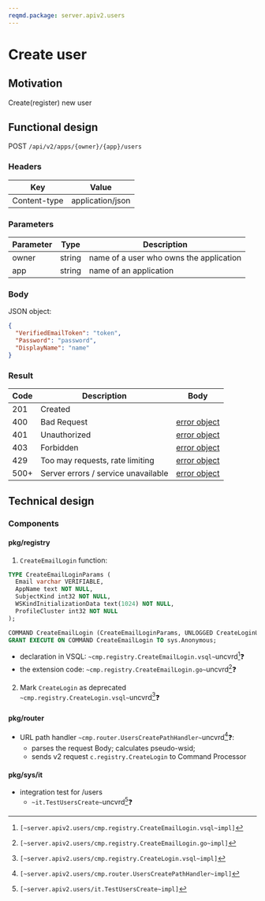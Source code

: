 ```yaml
---
reqmd.package: server.apiv2.users
---
```


# Create user

## Motivation

Create(register) new user

## Functional design

POST `/api/v2/apps/{owner}/{app}/users`

### Headers

| Key | Value |
| --- | --- |
| Content-type | application/json |

### Parameters

| Parameter | Type | Description |
| --- | --- | --- |
| owner | string | name of a user who owns the application |
| app | string | name of an application |

### Body

JSON object:
```json
{
  "VerifiedEmailToken": "token",
  "Password": "password",
  "DisplayName": "name"
}
```

### Result

| Code | Description | Body |
| --- | --- | --- |
| 201 | Created | |
| 400 | Bad Request | [error object](errors.md) |
| 401 | Unauthorized | [error object](errors.md) |
| 403 | Forbidden | [error object](errors.md) |
| 429 | Too may requests, rate limiting | [error object](errors.md) |
| 500+ | Server errors / service unavailable | [error object](errors.md) |

## Technical design

### Components

#### pkg/registry

1) `CreateEmailLogin` function:

```sql
TYPE CreateEmailLoginParams (
  Email varchar VERIFIABLE,
  AppName text NOT NULL,
  SubjectKind int32 NOT NULL,
  WSKindInitializationData text(1024) NOT NULL,
  ProfileCluster int32 NOT NULL
);

COMMAND CreateEmailLogin (CreateEmailLoginParams, UNLOGGED CreateLoginUnloggedParams);
GRANT EXECUTE ON COMMAND CreateEmailLogin TO sys.Anonymous;
```

- declaration in VSQL: `~cmp.registry.CreateEmailLogin.vsql~`uncvrd[^1]❓
- the extension code: `~cmp.registry.CreateEmailLogin.go~`uncvrd[^2]❓

2) Mark `CreateLogin` as deprecated `~cmp.registry.CreateLogin.vsql~`uncvrd[^3]❓

#### pkg/router

- URL path handler `~cmp.router.UsersCreatePathHandler~`uncvrd[^4]❓:
  - parses the request Body; calculates pseudo-wsid;
  - sends v2 request `c.registry.CreateLogin` to Command Processor

#### pkg/sys/it

- integration test for /users
  - `~it.TestUsersCreate~`uncvrd[^5]❓

[^1]: `[~server.apiv2.users/cmp.registry.CreateEmailLogin.vsql~impl]`
[^2]: `[~server.apiv2.users/cmp.registry.CreateEmailLogin.go~impl]`
[^3]: `[~server.apiv2.users/cmp.registry.CreateLogin.vsql~impl]`
[^4]: `[~server.apiv2.users/cmp.router.UsersCreatePathHandler~impl]`
[^5]: `[~server.apiv2.users/it.TestUsersCreate~impl]`
